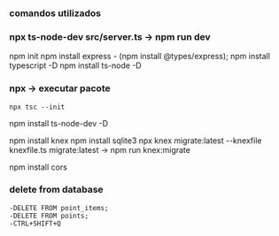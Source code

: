 ### comandos utilizados
### npx ts-node-dev src/server.ts -> npm run dev

npm init 
npm install express - (npm install @types/express);
npm install typescript -D
npm install ts-node -D

### npx -> executar pacote
    npx tsc --init

npm install ts-node-dev -D

npm install knex
npm install sqlite3
npx knex migrate:latest --knexfile knexfile.ts migrate:latest -> npm run knex:migrate


npm install cors



### delete from database 
    -DELETE FROM point_items;
    -DELETE FROM points;
    -CTRL+SHIFT+Q

